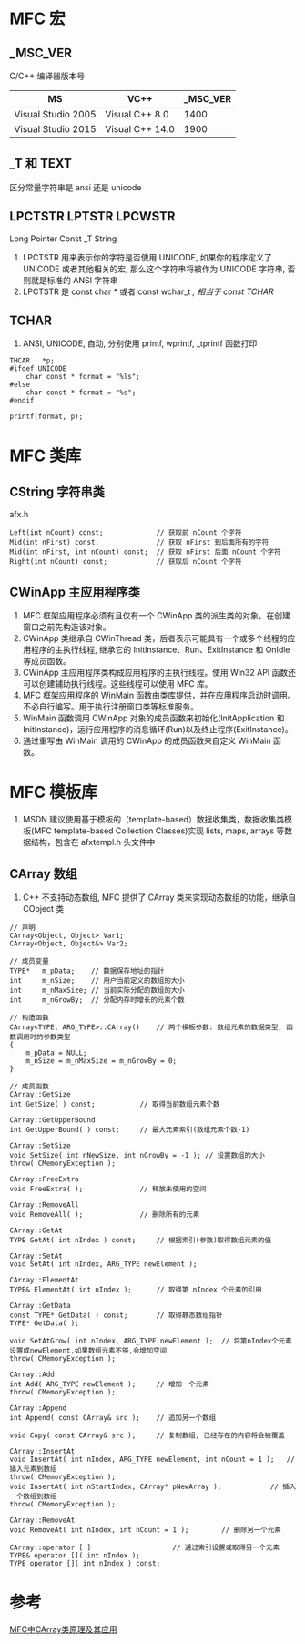 # MFC 宏

## \_MSC_VER

C/C++ 编译器版本号

| MS                 | VC++            | _MSC_VER |
| ------------------ | --------------- | -------- |
| Visual Studio 2005 | Visual C++ 8.0  | 1400     |
| Visual Studio 2015 | Visual C++ 14.0 | 1900     |

## \_T 和 TEXT

区分常量字符串是 ansi 还是 unicode

## LPCTSTR LPTSTR LPCWSTR

Long Pointer Const \_T String

1. LPCTSTR 用来表示你的字符是否使用 UNICODE, 如果你的程序定义了 UNICODE 或者其他相关的宏, 那么这个字符串将被作为 UNICODE 字符串, 否则就是标准的 ANSI 字符串
2. LPCTSTR 是 const char * 或者 const wchar_t *, 相当于 const TCHAR*

## TCHAR

1. ANSI, UNICODE, 自动, 分别使用 printf, wprintf, \_tprintf 函数打印

```
THCAR	*p;
#ifdef UNICODE
	char const * format = "%ls";
#else
	char const * format = "%s";
#endif

printf(format, p);
```



# MFC 类库

## CString 字符串类

afx.h

```
Left(int nCount) const;				// 获取前 nCount 个字符  
Mid(int nFirst) const;				// 获取 nFirst 到后面所有的字符  
Mid(int nFirst, int nCount) const;	// 获取 nFirst 后面 nCount 个字符  
Right(int nCount) const;			// 获取后 nCount 个字符  
```

## CWinApp 主应用程序类

1. MFC 框架应用程序必须有且仅有一个 CWinApp 类的派生类的对象。在创建窗口之前先构造该对象。
2. CWinApp 类继承自 CWinThread 类，后者表示可能具有一个或多个线程的应用程序的主执行线程, 继承它的 InitInstance、Run、ExitInstance 和 OnIdle 等成员函数。
3. CWinApp 主应用程序类构成应用程序的主执行线程。使用 Win32 API 函数还可以创建辅助执行线程。这些线程可以使用 MFC 库。
4. MFC 框架应用程序的 WinMain 函数由类库提供，并在应用程序启动时调用。不必自行编写。用于执行注册窗口类等标准服务。
5. WinMain 函数调用 CWinApp 对象的成员函数来初始化(InitApplication 和 InitInstance)，运行应用程序的消息循环(Run)以及终止程序(ExitInstance)。
6. 通过重写由 WinMain 调用的 CWinApp 的成员函数来自定义 WinMain 函数。



# MFC 模板库

1. MSDN 建议使用基于模板的（template-based）数据收集类，数据收集类模板(MFC template-based Collection Classes)实现 lists, maps, arrays 等数据结构，包含在 afxtempl.h 头文件中

## CArray 数组

1. C++ 不支持动态数组, MFC 提供了 CArray 类来实现动态数组的功能，继承自 CObject 类

```
// 声明
CArray<Object, Object> Var1;
CArray<Object, Object&> Var2;

// 成员变量
TYPE*	m_pData;	// 数据保存地址的指针
int		m_nSize;	// 用户当前定义的数组的大小
int		m_nMaxSize;	// 当前实际分配的数组的大小
int		m_nGrowBy;	// 分配内存时增长的元素个数

// 构造函数
CArray<TYPE, ARG_TYPE>::CArray()	// 两个模板参数: 数组元素的数据类型, 函数调用时的参数类型
{
	m_pData = NULL;
	m_nSize = m_nMaxSize = m_nGrowBy = 0;
}

// 成员函数
CArray::GetSize
int GetSize( ) const;			// 取得当前数组元素个数

CArray::GetUpperBound
int GetUpperBound( ) const;		// 最大元素索引(数组元素个数-1)

CArray::SetSize
void SetSize( int nNewSize, int nGrowBy = -1 );	// 设置数组的大小
throw( CMemoryException );

CArray::FreeExtra
void FreeExtra( );				// 释放未使用的空间

CArray::RemoveAll
void RemoveAll( );				// 删除所有的元素

CArray::GetAt
TYPE GetAt( int nIndex ) const;		// 根据索引(参数)取得数组元素的值

CArray::SetAt
void SetAt( int nIndex, ARG_TYPE newElement );

CArray::ElementAt
TYPE& ElementAt( int nIndex );		// 取得第 nIndex 个元素的引用

CArray::GetData
const TYPE* GetData( ) const;		// 取得静态数组指针
TYPE* GetData( );

void SetAtGrow( int nIndex, ARG_TYPE newElement );	// 将第nIndex个元素设置成newElement,如果数组元素不够,会增加空间
throw( CMemoryException );

CArray::Add
int Add( ARG_TYPE newElement );		// 增加一个元素
throw( CMemoryException );

CArray::Append
int Append( const CArray& src );	// 追加另一个数组

void Copy( const CArray& src );		// 复制数组, 已经存在的内容将会被覆盖

CArray::InsertAt
void InsertAt( int nIndex, ARG_TYPE newElement, int nCount = 1 );	// 插入元素到数组
throw( CMemoryException );
void InsertAt( int nStartIndex, CArray* pNewArray );			// 插入一个数组到数组
throw( CMemoryException );

CArray::RemoveAt
void RemoveAt( int nIndex, int nCount = 1 );		// 删除另一个元素

CArray::operator [ ]					// 通过索引设置或取得另一个元素
TYPE& operator []( int nIndex );
TYPE operator []( int nIndex ) const;
```

# 参考

[MFC中CArray类原理及其应用](http://blog.csdn.net/whatday/article/details/8245963)
